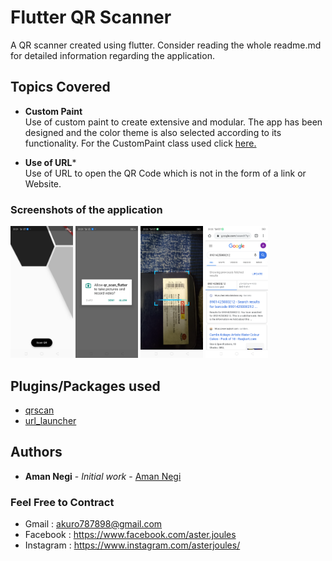 # Flutter QR Scanner

A QR scanner created using flutter. Consider reading the whole readme.md for detailed information regarding the application.

## Topics Covered

* **Custom Paint** </br>
Use of custom paint to create extensive and modular. The app has been designed and the color theme is also selected according to its functionality. For the CustomPaint class used click [here.](https://github.com/AmanNegi/FlutterQrScanner/blob/master/lib/CurvePainter.dart)

* **Use of URL***</br>
Use of URL to open the QR Code  which is not in the form of a link or Website.


### Screenshots of the application
<p float="left">
  <img src="https://github.com/AmanNegi/FlutterQrScanner/blob/master/ScreenShots/mainScreen.png" width="100" />
  <img src="https://github.com/AmanNegi/FlutterQrScanner/blob/master/ScreenShots/_permit.png" width="100" /> 
  <img src="https://github.com/AmanNegi/FlutterQrScanner/blob/master/ScreenShots/scan.png" width="100" />
  <img src="https://github.com/AmanNegi/FlutterQrScanner/blob/master/ScreenShots/search_result.png" width="100"/>
</p>

## Plugins/Packages used
* [qrscan](https://pub.dev/packages/qrscan)<br/>
* [url_launcher](https://pub.dev/packages/url_launcher)<br/>


## Authors

* **Aman Negi** - *Initial work* - [Aman Negi](https://github.com/AmanNegi)


### Feel Free to Contract

* Gmail : akuro787898@gmail.com
* Facebook : https://www.facebook.com/aster.joules
* Instagram : https://www.instagram.com/asterjoules/

